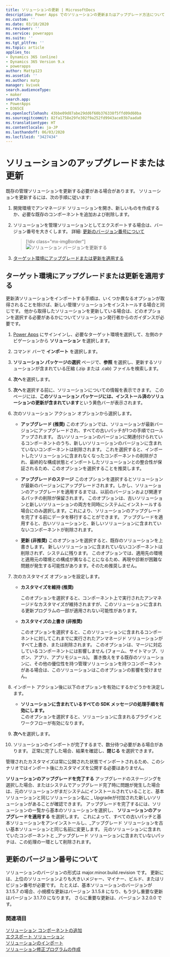 ```yaml
---
title: ソリューションの更新 | MicrosoftDocs
description: Power Apps でのソリューションの更新またはアップグレード方法について説明します
ms.custom: ''
ms.date: 03/18/2020
ms.reviewer: ''
ms.service: powerapps
ms.suite: ''
ms.tgt_pltfrm: ''
ms.topic: article
applies_to:
- Dynamics 365 (online)
- Dynamics 365 Version 9.x
- powerapps
author: Mattp123
ms.assetid: ''
ms.author: matp
manager: kvivek
search.audienceType:
- maker
search.app:
- PowerApps
- D365CE
ms.openlocfilehash: 43bbe09d87abe29dd6f60b376338f5ffd09d60ba
ms.sourcegitcommit: 82fa1758e29fe302f9a252fd9943ace03b7aada0
ms.translationtype: HT
ms.contentlocale: ja-JP
ms.lasthandoff: 06/03/2020
ms.locfileid: "3427434"
---
```

# <a name="upgrade-or-update-a-solution"></a>ソリューションのアップグレードまたは更新  
既存の管理ソリューションを更新する必要がある場合があります。 ソリューションを更新するには、次の手順に従います: 

1.  開発環境でアンマネージド ソリューションを開き、新しいものを作成するか、必要な既存のコンポーネントを追加および削除します。 
2.  ソリューションを管理ソリューションとしてエクスポートする場合は、バージョン番号を大きくします。 詳細: [更新のバージョン番号について](#understanding-version-numbers-for-updates) 

    > [!div class="mx-imgBorder"] 
    > ![ソリューション バージョンを更新する](media/update-solution-version.png)
3. [ターゲット環境にアップグレードまたは更新を適用する](#apply-the-upgrade-or-update-in-the-target-environment)

## <a name="apply-the-upgrade-or-update-in-the-target-environment"></a>ターゲット環境にアップグレードまたは更新を適用する
更新済ソリューションをインポートする手順は、いくつか異なるオプションが取得されることを除けば、新しい管理ソリューションをインストールする場合と同じです。 他から取得したソリューションを更新している場合は、どのオプションを選択する必要があるかについてソリューション発行者からのガイダンスが必要です。  

1. [Power Apps](https://make.powerapps.com/?utm_source=padocs&utm_medium=linkinadoc&utm_campaign=referralsfromdoc) にサインインし、必要なターゲット環境を選択して、左側のナビゲーションから **ソリューション** を選択します。  

2. コマンド バーで **インポート** を選択します。  

3. **ソリューション パッケージの選択** ページで、**参照** を選択し、更新するソリューションが含まれている圧縮 (.zip または .cab) ファイルを検索します。  

4. **次へ**を選択します。  

5. **次へ**を選択する前に、ソリューションについての情報を表示できます。 このページには、**このソリューション パッケージには、インストール済のソリューションの更新が含まれています**という黄色バーが表示されます。  

6. 次のソリューション アクション オプションから選択します。  
   - **アップグレード (推奨)** このオプションでは、ソリューションが最新バージョンにアップグレードされ、すべての古いパッチが1つの手順でロールアップされます。  古いソリューションのバージョンに関連付けられているコンポーネントのうち、新しいソリューションのバージョンに含まれていないコンポーネントは削除されます。 これを選択すると、インポートしたソリューションに含まれなくなったコンポーネントの削除がされ、最終的な構成状態とインポートしたソリューションとの整合性が保証されるため、このオプションを選択することを推奨します。
        
   - **アップグレードのステージ** このオプションを選択するとソリューションが最新のバージョンにアップグレードされます。しかし、ソリューションのアップグレードを適用するまでは、以前のバージョンおよび関連するパッチの削除が保留されます。  このオプションは、古いソリューションと新しいソリューションの両方を同時にシステムにインストールする場合にのみ選択します。これにより、ソリューションのアップグレードを完了する前にデータを移行することができます。 アップグレードを適用すると、古いソリューションと、新しいソリューションに含まれていないコンポーネントが削除されます。
        
   - **更新 (非推奨)** このオプションを選択すると、既存のソリューションを上書きします。  新しいソリューションに含まれていないコンポーネントは削除されず、システムに残ります。  このオプションでは、適用先の環境と適用元の環境との構成が異なることになるため、再現や診断が困難な問題が発生する可能性があります。そのため推奨しません。
        
7. 次のカスタマイズ オプションを設定します。

   - **カスタマイズを維持 (推奨)**  

        このオプションを選択すると、コンポーネント上で実行されたアンマネージドなカスタマイズが維持されますが、このソリューションに含まれる更新プログラムの一部が適用されない可能性があります。  

   - **カスタマイズの上書き (非推奨)**  

        このオプションを選択すると、このソリューションに含まれるコンポーネントに対してこれまでに実行されたアンマネージド ソリューションがすべて上書き、または削除されます。 このオプションは、マージに対応しているコンポーネントには影響しません (フォーム、サイトマップ、リボン、アプリ、アプリモジュール)。  置き換えをする既存のソリューションに、その他の優位性を持つ管理ソリューションを持つコンポーネントがある場合は、このソリューションはこのオプションの影響を受けません。  

8. インポート アクション後に以下のオプションを有効にするかどうかを決定します。
   - **ソリューションに含まれているすべての SDK メッセージの処理手順を有効にします。**  
        このオプションを選択すると、ソリューションに含まれるプラグインとワークフローが有効になります。
        
9. **次へ**を選択します。  

10. ソリューションのインポートが完了するまで、数分待つ必要がある場合があります。 正常に完了した場合、結果を確認し、**閉じる** を選択できます。  

   管理されたカスタマイズは常に公開された状態でインポートされるため、このシナリオではインポート後にカスタマイズを公開する必要はありません。

**ソリューションのアップグレードを完了する** アップグレードのステージングを選択した場合、またはシステムでアップグレード完了時に問題が発生した場合は、元のソリューションがまだシステムにインストールされていることと、基本ソリューションと同じソリューション名に \_ Upgradeが付加された新しいソリューションがあることが確認できます。  アップグレードを完了するには、ソリューションの一覧から基本のソリューションを選択し、 **ソリューションのアップグレードを適用する** を選択します。  これによって、すべての古いパッチと基本ソリューションをアンインストールし、\_アップグレード ソリューションを古い基本ソリューションと同じ名前に変更します。  元のソリューションに含まれていたコンポーネントと \_アップグレード ソリューションに含まれていないパッチは、この処理の一環として削除されます。

## <a name="understanding-version-numbers-for-updates"></a>更新のバージョン番号について
ソリューションのバージョンの形式は major.minor.build.revision です。 更新には、上位のソリューションよりも大きいメジャー、マイナー、ビルド、またはリビジョン番号が必要です。 たとえば、基本ソリューションのバージョンが 3.1.5.7 の場合、小規模な更新はバージョン 3.1.5.8 になり、もう少し重要な更新はバージョン 3.1.7.0 になります。 さらに重要な更新は、バージョン 3.2.0.0 です。


### <a name="see-also"></a>関連項目
[ソリューション コンポーネントの追加](create-solution.md#add-solution-components) <br />
[エクスポート ソリューション](export-solutions.md) <br />
[ソリューションのインポート](import-update-export-solutions.md) <br />
[ソリューション修正プログラムの作成](/powerapps/maker/common-data-service/solution-patches)
